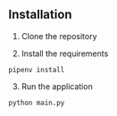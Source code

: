 ## Installation
1. Clone the repository

2. Install the requirements

```
pipenv install
```

3. Run the application

```
python main.py
```
